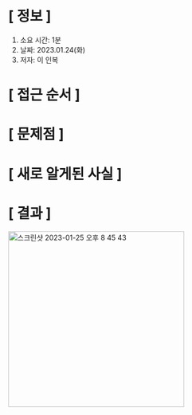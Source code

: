 # **[ 정보 ]**
1. 소요 시간: 1분
2. 날짜: 2023.01.24(화)
3. 저자: 이 인복

# **[ 접근 순서 ]**

# **[ 문제점 ]**

# **[ 새로 알게된 사실 ]**

# **[ 결과 ]**
<img width="353" alt="스크린샷 2023-01-25 오후 8 45 43" src="https://user-images.githubusercontent.com/59809278/214565659-e3ee8c77-7cb7-4e99-aff3-283503e92301.png">


         
